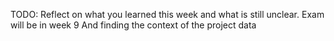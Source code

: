 TODO: Reflect on what you learned this week and what is still unclear.
Exam will be in week 9 
And finding the context of the project data